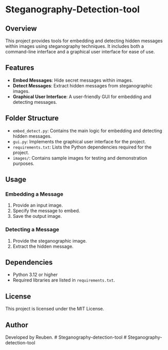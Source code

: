 # Steganography-Detection-tool

## Overview
This project provides tools for embedding and detecting hidden messages within images using steganography techniques. It includes both a command-line interface and a graphical user interface for ease of use.

## Features
- **Embed Messages**: Hide secret messages within images.
- **Detect Messages**: Extract hidden messages from steganographic images.
- **Graphical User Interface**: A user-friendly GUI for embedding and detecting messages.

## Folder Structure
- `embed_detect.py`: Contains the main logic for embedding and detecting hidden messages.
- `gui.py`: Implements the graphical user interface for the project.
- `requirements.txt`: Lists the Python dependencies required for the project.
- `images/`: Contains sample images for testing and demonstration purposes.

## Usage
### Embedding a Message
1. Provide an input image.
2. Specify the message to embed.
3. Save the output image.

### Detecting a Message
1. Provide the steganographic image.
2. Extract the hidden message.

## Dependencies
- Python 3.12 or higher
- Required libraries are listed in `requirements.txt`.

## License
This project is licensed under the MIT License.

## Author
Developed by Reuben.
#   S t e g a n o g r a p h y - d e t e c t i o n - t o o l  
 #   S t e g a n o g r a p h y - d e t e c t i o n - t o o l  
 
